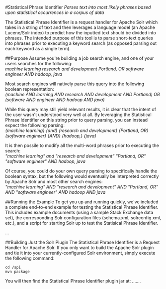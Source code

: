 #Statistical Phrase Identifier
*Parses text into most likely phrases based upon statistical occurrences in a corpus of data*

The Statistical Phrase Identifier is a request handler for Apache Solr which takes in a string of text and then leverages a language model (an Apache Lucene/Solr index) to predict how the inputted text should be divided into phrases. The intended purpose of this tool is to parse short-text queries into phrases prior to executing a keyword search (as opposed parsing out each keyword as a single term).

##Purpose
Assume you're building a job search engine, and one of your users searches for the following:  
*machine learning research and development Portland, OR software engineer AND hadoop, java*

Most search engines will natively parse this query into the following boolean representation:  
*(machine AND learning AND research AND development AND Portland) OR (software AND engineer AND hadoop AND java)*

While this query may still yield relevant results, it is clear that the intent of the user wasn't understood very well at all. By leveraging the Statistical Phrase Identifier on this string prior to query parsing, you can instead expect the following parsing:  
*{machine learning} {and} {research and development} {Portland, OR} {software engineer} {AND} {hadoop,} {java}*

It is then possile to modify all the multi-word phrases prior to executing the search:  
*"machine learning" and "research and development" "Portland, OR" "software engineer" AND hadoop, java*

Of course, you could do your own query parsing to specifically handle the boolean syntax, but the following would eventually be interpreted correctly by Apache Solr and most other search engines:  
*"machine learning" AND "research and development" AND "Portland, OR" AND "software engineer" AND hadoop AND java*

##Running the Example
To get you up and running quickly, we've included a complete end-to-end example for testing the Statistical Phrase Identifier. This includes example documents (using a sample Stack Exchange data set), the corresponding Solr configuration files (schema.xml, solrconfig.xml, etc.), and a script for starting Solr up to test the Statisical Phrase Identifier.

...

##Building Just the Solr Plugin
The Statistical Phrase Identifier is a Request Handler for Apache Solr. If you only want to build the Apache Solr plugin and tie it into your currently-configured Solr environment, simply execute the following command:

`cd /spi`  
`mvn package`  

You will then find the Statistical Phrase Identifier plugin jar at:
.......
